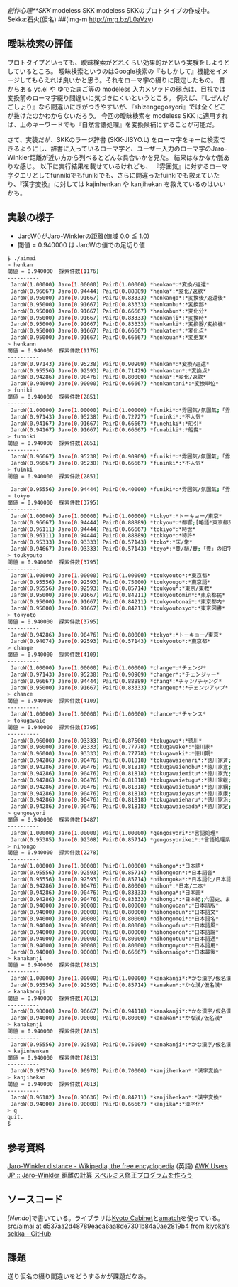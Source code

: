 *創作心理**SKK* modeless SKK
modeless SKKのプロトタイプの作成中。Sekka:石火(仮名)
##(img-m http://mrg.bz/L0aVzy)

## 曖昧検索の評価
プロトタイプといっても、曖昧検索がどれくらい効果的かという実験をしようとしているところ。
曖昧検索というのはGoogle検索の『もしかして』機能をイメージしてもらえれば良いかと思う。それをローマ字の綴りに限定したもの。
昔からある yc.el や ゆでたまご等の modeless 入力メソッドの弱点は、目視では変換前のローマ字綴り間違いに気づきにくいというところ。
例えば、『しぜんげごしょり』なら間違いにきがつきやすいが、『shizengegosyori』では全くどこが抜けたのかわからないだろう。
今回の曖昧検索を modeless SKK に適用すれば、上のキーワードでも『自然言語処理』を変換候補にすることが可能だ。

さて、実装だが、SKKのラージ辞書 (SKK-JISYO.L) をローマ字をキーに検索できるようにし、辞書に入っているローマ字と、ユーザー入力のローマ字のJaro-Winkler距離が近い方から列べるとどんな具合いかを見た。
結果はなかなか脈ありな感じ。
以下に実行結果を載せているけれども、
『雰囲気』に対するローマ字クエリとしてfunnikiでもfunikiでも、さらに間違ったfuinkiでも救えていたり、『漢字変換』に対しては kajinhenkan や kanjihekan を救えているのはいいかも。

## 実験の様子

- JaroW()がJaro-Winklerの距離(値域 0.0 ≦ 1.0)
- 閾値 = 0.940000 は JaroWの値での足切り値

```bash
$ ./aimai
> henkan
閾値 = 0.940000  探索件数(1176)
----------
 JaroW(1.00000) Jaro(1.00000) PairD(1.00000) *henkan*:*変換/返還*
 JaroW(0.96667) Jaro(0.94444) PairD(0.88889) *henka*:*変化/返歌*
 JaroW(0.95000) Jaro(0.91667) PairD(0.83333) *henkango*:*変換後/返還後*
 JaroW(0.95000) Jaro(0.91667) PairD(0.83333) *henkanbu*:*変換部*
 JaroW(0.95000) Jaro(0.91667) PairD(0.66667) *henkabun*:*変化分*
 JaroW(0.95000) Jaro(0.91667) PairD(0.83333) *henkanji*:*変換時*
 JaroW(0.95000) Jaro(0.91667) PairD(0.83333) *henkanki*:*変換器/変換機*
 JaroW(0.95000) Jaro(0.91667) PairD(0.66667) *henkaten*:*変化点*
 JaroW(0.95000) Jaro(0.91667) PairD(0.66667) *henkouan*:*変更案*
> henkann
閾値 = 0.940000  探索件数(1176)
----------
 JaroW(0.97143) Jaro(0.95238) PairD(0.90909) *henkan*:*変換/返還*
 JaroW(0.95556) Jaro(0.92593) PairD(0.71429) *henkanten*:*変換点*
 JaroW(0.94286) Jaro(0.90476) PairD(0.80000) *henka*:*変化/返歌*
 JaroW(0.94000) Jaro(0.90000) PairD(0.66667) *henkantani*:*変換単位*
> funiki
閾値 = 0.940000  探索件数(2851)
----------
 JaroW(1.00000) Jaro(1.00000) PairD(1.00000) *funiki*:*雰囲気/氛圍氣;「雰」別字、「囲」「気」旧字*
 JaroW(0.97143) Jaro(0.95238) PairD(0.72727) *funinki*:*不人気*
 JaroW(0.94167) Jaro(0.91667) PairD(0.66667) *funehiki*:*船引*
 JaroW(0.94167) Jaro(0.91667) PairD(0.66667) *funabiki*:*船曳*
> funniki
閾値 = 0.940000  探索件数(2851)
----------
 JaroW(0.96667) Jaro(0.95238) PairD(0.90909) *funiki*:*雰囲気/氛圍氣;「雰」別字、「囲」「気」旧字*
 JaroW(0.96667) Jaro(0.95238) PairD(0.66667) *funinki*:*不人気*
> fuinki
閾値 = 0.940000  探索件数(2851)
----------
 JaroW(0.95556) Jaro(0.94444) PairD(0.40000) *funiki*:*雰囲気/氛圍氣;「雰」別字、「囲」「気」旧字*
> tokyo
閾値 = 0.940000  探索件数(3795)
----------
 JaroW(1.00000) Jaro(1.00000) PairD(1.00000) *tokyo*:*トーキョー/東京*
 JaroW(0.96667) Jaro(0.94444) PairD(0.88889) *tokyou*:*都響;[略語*東京都交響楽団]
 JaroW(0.96111) Jaro(0.94444) PairD(0.66667) *tokiyo*:*時世*
 JaroW(0.96111) Jaro(0.94444) PairD(0.88889) *tokkyo*:*特許*
 JaroW(0.95333) Jaro(0.93333) PairD(0.57143) *toko*:*床/常*
 JaroW(0.94667) Jaro(0.93333) PairD(0.57143) *toyo*:*豊/樋/豐;「豊」の旧字*
> toukyouto
閾値 = 0.940000  探索件数(3795)
----------
 JaroW(1.00000) Jaro(1.00000) PairD(1.00000) *toukyouto*:*東京都*
 JaroW(0.95556) Jaro(0.92593) PairD(0.75000) *toukyougo*:*東京語*
 JaroW(0.95556) Jaro(0.92593) PairD(0.85714) *toukyou*:*東京/東教*
 JaroW(0.95000) Jaro(0.91667) PairD(0.84211) *toukyoutomin*:*東京都民*
 JaroW(0.95000) Jaro(0.91667) PairD(0.84211) *toukyoutonai*:*東京都内*
 JaroW(0.95000) Jaro(0.91667) PairD(0.84211) *toukyoutosyo*:*東京図書*
> tokyoto
閾値 = 0.940000  探索件数(3795)
----------
 JaroW(0.94286) Jaro(0.90476) PairD(0.80000) *tokyo*:*トーキョー/東京*
 JaroW(0.94074) Jaro(0.92593) PairD(0.57143) *toukyouto*:*東京都*
> change
閾値 = 0.940000  探索件数(4109)
----------
 JaroW(1.00000) Jaro(1.00000) PairD(1.00000) *change*:*チェンジ*
 JaroW(0.97143) Jaro(0.95238) PairD(0.90909) *changer*:*チェンジャー*
 JaroW(0.96667) Jaro(0.94444) PairD(0.88889) *chang*:*チャン/チャング*
 JaroW(0.95000) Jaro(0.91667) PairD(0.83333) *changeup*:*チェンジアップ*
> chance
閾値 = 0.940000  探索件数(4109)
----------
 JaroW(1.00000) Jaro(1.00000) PairD(1.00000) *chance*:*チャンス*
> tokugawaie
閾値 = 0.940000  探索件数(3795)
----------
 JaroW(0.96000) Jaro(0.93333) PairD(0.87500) *tokugawa*:*徳川*
 JaroW(0.96000) Jaro(0.93333) PairD(0.77778) *tokugawake*:*徳川家*
 JaroW(0.96000) Jaro(0.93333) PairD(0.77778) *tokugawaki*:*徳川期*
 JaroW(0.94286) Jaro(0.90476) PairD(0.81818) *tokugawaienari*:*徳川家斉;11th(1787-1837)*
 JaroW(0.94286) Jaro(0.90476) PairD(0.81818) *tokugawaienobu*:*徳川家宣;6th(1709-12)*
 JaroW(0.94286) Jaro(0.90476) PairD(0.81818) *tokugawaiemitu*:*徳川家光;3rd(1623-51)*
 JaroW(0.94286) Jaro(0.90476) PairD(0.81818) *tokugawaietugu*:*徳川家継;7th(1713-16)*
 JaroW(0.94286) Jaro(0.90476) PairD(0.81818) *tokugawaietuna*:*徳川家綱;4th(1651-80)*
 JaroW(0.94286) Jaro(0.90476) PairD(0.81818) *tokugawaieyasu*:*徳川家康;1st(1603-05)*
 JaroW(0.94286) Jaro(0.90476) PairD(0.81818) *tokugawaieharu*:*徳川家治;10th(1760-86)*
 JaroW(0.94286) Jaro(0.90476) PairD(0.81818) *tokugawaiesada*:*徳川家定;13th(1853-58)*
> gengosyori
閾値 = 0.940000  探索件数(1487)
----------
 JaroW(1.00000) Jaro(1.00000) PairD(1.00000) *gengosyori*:*言語処理*
 JaroW(0.95385) Jaro(0.92308) PairD(0.85714) *gengosyorikei*:*言語処理系*
> nihongo
閾値 = 0.940000  探索件数(2278)
----------
 JaroW(1.00000) Jaro(1.00000) PairD(1.00000) *nihongo*:*日本語*
 JaroW(0.95556) Jaro(0.92593) PairD(0.85714) *nihongoon*:*日本語音*
 JaroW(0.95556) Jaro(0.92593) PairD(0.85714) *nihongoka*:*日本語化/日本語可*
 JaroW(0.94286) Jaro(0.90476) PairD(0.80000) *nihon*:*日本/二本*
 JaroW(0.94286) Jaro(0.90476) PairD(0.83333) *nihonga*:*日本画*
 JaroW(0.94286) Jaro(0.90476) PairD(0.83333) *nihongi*:*日本紀;六国史、または日本書紀のこと*
 JaroW(0.94000) Jaro(0.90000) PairD(0.80000) *nihongoban*:*日本語版*
 JaroW(0.94000) Jaro(0.90000) PairD(0.80000) *nihongobun*:*日本語文*
 JaroW(0.94000) Jaro(0.90000) PairD(0.80000) *nihongomei*:*日本語名*
 JaroW(0.94000) Jaro(0.90000) PairD(0.80000) *nihongofuu*:*日本語風*
 JaroW(0.94000) Jaro(0.90000) PairD(0.80000) *nihongoron*:*日本語論*
 JaroW(0.94000) Jaro(0.90000) PairD(0.80000) *nihongotuu*:*日本語通*
 JaroW(0.94000) Jaro(0.90000) PairD(0.80000) *nihongoyou*:*日本語用*
 JaroW(0.94000) Jaro(0.90000) PairD(0.66667) *nihonsaigo*:*日本最後*
> kanakanji
閾値 = 0.940000  探索件数(7813)
----------
 JaroW(1.00000) Jaro(1.00000) PairD(1.00000) *kanakanji*:*かな漢字/仮名漢字*
 JaroW(0.95556) Jaro(0.92593) PairD(0.85714) *kanakan*:*かな漢/仮名漢*
> kanakannji
閾値 = 0.940000  探索件数(7813)
----------
 JaroW(0.98000) Jaro(0.96667) PairD(0.94118) *kanakanji*:*かな漢字/仮名漢字*
 JaroW(0.94000) Jaro(0.90000) PairD(0.80000) *kanakan*:*かな漢/仮名漢*
> kanakenji
閾値 = 0.940000  探索件数(7813)
----------
 JaroW(0.95556) Jaro(0.92593) PairD(0.75000) *kanakanji*:*かな漢字/仮名漢字*
> kajinhenkan
閾値 = 0.940000  探索件数(7813)
----------
 JaroW(0.97576) Jaro(0.96970) PairD(0.70000) *kanjihenkan*:*漢字変換*
> kanjihekan
閾値 = 0.940000  探索件数(7813)
----------
 JaroW(0.96182) Jaro(0.93636) PairD(0.84211) *kanjihenkan*:*漢字変換*
 JaroW(0.94000) Jaro(0.90000) PairD(0.66667) *kanjika*:*漢字化*
> q
quit.
$ 
```

## 参考資料
 [Jaro–Winkler distance - Wikipedia, the free encyclopedia](http://en.wikipedia.org/wiki/Jaro%E2%80%93Winkler_distance) (英語)
 [AWK Users JP :: Jaro-Winkler 距離の計算](http://gauc.no-ip.org/awk-users-jp/blis.cgi/DoukakuAWK_121)
 [スペルミス修正プログラムを作ろう](http://www.slideshare.net/naoya1977/spell-correction)

## ソースコード
*[Nendo*]で書いている。ライブラリは[Kyoto Cabinet](http://1978th.net/kyotocabinet/)と[amatch](http://flori.github.com/amatch/)を使っている。
 [src/aimai at d537aa2d48789eaca6aa8de7301b84a0ae2819b4 from kiyoka's sekka - GitHub](http://github.com/kiyoka/sekka/blob/d537aa2d48789eaca6aa8de7301b84a0ae2819b4/src/aimai)

## 課題
送り仮名の綴り間違いをどうするかが課題だなあ。
